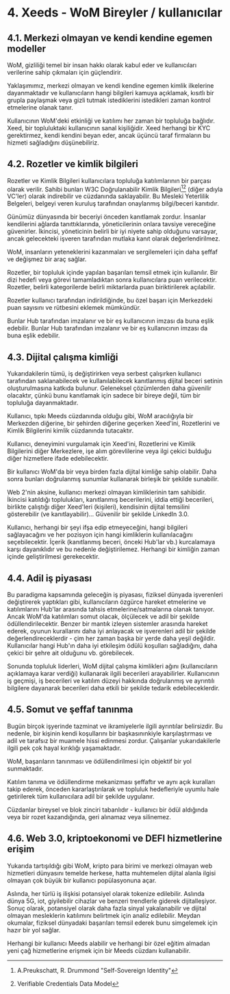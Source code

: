 # 4. Xeeds - WoM Bireyler / kullanıcılar

## 4.1. Merkezi olmayan ve kendi kendine egemen modeller

WoM, gizliliği temel bir insan hakkı olarak kabul eder ve kullanıcıları verilerine sahip çıkmaları için güçlendirir.

Yaklaşımımız, merkezi olmayan ve kendi kendine egemen kimlik ilkelerine dayanmaktadır ve kullanıcıların hangi bilgileri kamuya açıklamak, kısıtlı bir grupla paylaşmak veya gizli tutmak istediklerini istedikleri zaman kontrol etmelerine olanak tanır.

Kullanıcının WoM'deki etkinliği ve katılımı her zaman bir topluluğa bağlıdır. Xeed, bir topluluktaki kullanıcının sanal kişiliğidir. Xeed herhangi bir KYC gerektirmez, kendi kendini beyan eder, ancak üçüncü taraf firmaların bu hizmeti sağladığını düşünebiliriz.

## 4.2. Rozetler ve kimlik bilgileri

Rozetler ve Kimlik Bilgileri kullanıcılara topluluğa katılımlarının bir parçası olarak verilir. Sahibi bunları W3C Doğrulanabilir Kimlik Bilgileri[^7][^8] (diğer adıyla VC'ler) olarak indirebilir ve cüzdanında saklayabilir. Bu Mesleki Yeterlilik Belgeleri, belgeyi veren kuruluş tarafından onaylanmış bilgi/beceri kanıtıdır.

Günümüz dünyasında bir beceriyi önceden kanıtlamak zordur. İnsanlar kendilerini ağlarda tanıttıklarında, yöneticilerinin onlara tavsiye vereceğine güvenirler. İkincisi, yöneticinin belirli bir iyi niyete sahip olduğunu varsayar, ancak gelecekteki işveren tarafından mutlaka kanıt olarak değerlendirilmez.

WoM, insanların yeteneklerini kazanmaları ve sergilemeleri için daha şeffaf ve değişmez bir araç sağlar.

Rozetler, bir topluluk içinde yapılan başarıları temsil etmek için kullanılır. Bir dizi hedefi veya görevi tamamladıktan sonra kullanıcılara puan verilecektir. Rozetler, belirli kategorilerde belirli miktarlarda puan biriktirilerek açılabilir.

Rozetler kullanıcı tarafından indirildiğinde, bu özel başarı için Merkezdeki puan sayısını ve rütbesini eklemek mümkündür.

Bunlar Hub tarafından imzalanır ve bir eş kullanıcının imzası da buna eşlik edebilir. Bunlar Hub tarafından imzalanır ve bir eş kullanıcının imzası da buna eşlik edebilir.

## 4.3. Dijital çalışma kimliği

Yukarıdakilerin tümü, iş değiştirirken veya serbest çalışırken kullanıcı tarafından saklanabilecek ve kullanılabilecek kanıtlanmış dijital beceri setinin oluşturulmasına katkıda bulunur. Geleneksel çözümlerden daha güvenilir olacaktır, çünkü bunu kanıtlamak için sadece bir bireye değil, tüm bir topluluğa dayanmaktadır.

Kullanıcı, tıpkı Meeds cüzdanında olduğu gibi, WoM aracılığıyla bir Merkezden diğerine, bir şehirden diğerine geçerken Xeed'ini, Rozetlerini ve Kimlik Bilgilerini kimlik cüzdanında tutacaktır.

Kullanıcı, deneyimini vurgulamak için Xeed'ini, Rozetlerini ve Kimlik Bilgilerini diğer Merkezlere, işe alım görevlilerine veya ilgi çekici bulduğu diğer hizmetlere ifade edebilecektir.

Bir kullanıcı WoM'da bir veya birden fazla dijital kimliğe sahip olabilir. Daha sonra bunları doğrulanmış sunumlar kullanarak birleşik bir şekilde sunabilir.

Web 2'nin aksine, kullanıcı merkezi olmayan kimliklerinin tam sahibidir. İkincisi katıldığı toplulukları, kanıtlanmış becerilerini, iddia ettiği becerileri, birlikte çalıştığı diğer Xeed'leri (kişileri), kendisinin dijital temsilini gösterebilir (ve kanıtlayabilir)... Güvenilir bir şekilde LinkedIn 3.0.

Kullanıcı, herhangi bir şeyi ifşa edip etmeyeceğini, hangi bilgileri sağlayacağını ve her pozisyon için hangi kimliklerin kullanılacağını seçebilecektir. İçerik (kanıtlanmış beceri, önceki Hub'lar vb.) kurcalamaya karşı dayanıklıdır ve bu nedenle değiştirilemez. Herhangi bir kimliğin zaman içinde geliştirilmesi gerekecektir.

## 4.4. Adil iş piyasası

Bu paradigma kapsamında geleceğin iş piyasası, fiziksel dünyada işverenleri değiştirerek yaptıkları gibi, kullanıcıların özgürce hareket etmelerine ve katılımlarını Hub'lar arasında tahsis etmelerine/satmalarına olanak tanıyor. Ancak WoM'da katılımları somut olacak, ölçülecek ve adil bir şekilde ödüllendirilecektir. Benzer bir mantık izleyen sistemler arasında hareket ederek, oyunun kurallarını daha iyi anlayacak ve işverenleri adil bir şekilde değerlendireceklerdir - çim her zaman başka bir yerde daha yeşil değildir. Kullanıcılar hangi Hub'ın daha iyi etkileşim ödülü koşulları sağladığını, daha çekici bir şehre ait olduğunu vb. görebilecek.

Sonunda topluluk liderleri, WoM dijital çalışma kimlikleri ağını (kullanıcıların açıklamaya karar verdiği) kullanarak ilgili becerileri arayabilirler. Kullanıcının iş geçmişi, iş becerileri ve katılım düzeyi hakkında doğrulanmış ve ayrıntılı bilgilere dayanarak becerileri daha etkili bir şekilde tedarik edebileceklerdir.

## 4.5. Somut ve şeffaf tanınma

Bugün birçok işyerinde tazminat ve ikramiyelerle ilgili ayrıntılar belirsizdir. Bu nedenle, bir kişinin kendi koşullarını bir başkasınınkiyle karşılaştırması ve adil ve tarafsız bir muamele hissi edinmesi zordur. Çalışanlar yukarıdakilerle ilgili pek çok hayal kırıklığı yaşamaktadır.

WoM, başarıların tanınması ve ödüllendirilmesi için objektif bir yol sunmaktadır.

Katılım tanıma ve ödüllendirme mekanizması şeffaftır ve aynı açık kuralları takip ederek, önceden kararlaştırılarak ve topluluk hedefleriyle uyumlu hale getirilerek tüm kullanıcılara adil bir şekilde uygulanır.

Cüzdanlar bireysel ve blok zinciri tabanlıdır - kullanıcı bir ödül aldığında veya bir rozet kazandığında, geri alınamaz veya silinemez.

## 4.6. Web 3.0, kriptoekonomi ve DEFI hizmetlerine erişim

Yukarıda tartışıldığı gibi WoM, kripto para birimi ve merkezi olmayan web hizmetleri dünyasını temelde herkese, hatta muhtemelen dijital alanla ilgisi olmayan çok büyük bir kullanıcı popülasyonuna açar.

Aslında, her türlü iş ilişkisi potansiyel olarak tokenize edilebilir. Aslında dünya 5G, iot, giyilebilir cihazlar ve benzeri trendlerle giderek dijitalleşiyor. Sonuç olarak, potansiyel olarak daha fazla sinyal yakalanabilir ve dijital olmayan mesleklerin katılımını belirtmek için analiz edilebilir. Meydan okumalar, fiziksel dünyadaki başarıları temsil ederek bunu simgelemek için hazır bir yol sağlar.

Herhangi bir kullanıcı Meeds alabilir ve herhangi bir özel eğitim almadan yeni çağ hizmetlerine erişmek için bir Meeds cüzdanı kullanabilir.

[^7]: A.Preukschatt, R. Drummond "Self-Sovereign Identity"
[^8]: Verifiable Credentials Data Model

